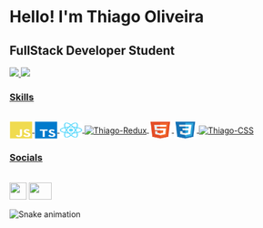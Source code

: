 # Hello! I'm Thiago Oliveira

## FullStack Developer Student

<div>
  <a href="https://github.com/thiagolvr">
  <img height="180em" src="https://github-readme-stats.vercel.app/api?username=thiagolvr&show_icons=true&theme=dark&count_private=true"/>
  <img height="180em" src="https://github-readme-stats.vercel.app/api/top-langs/?username=thiagolvr&langs_count=7&theme=dark&layout=compact"/>
</div>

### Skills

<div style="display: inline_block"><br>
  <img align="center" alt="Thiago-Js" height="30" width="40" src="https://raw.githubusercontent.com/devicons/devicon/master/icons/javascript/javascript-plain.svg">
  <img align="center" alt="Thiago-Ts" height="30" width="40" src="https://raw.githubusercontent.com/devicons/devicon/master/icons/typescript/typescript-plain.svg">
  <img align="center" alt="Thiago-React" height="30" width="40" src="https://raw.githubusercontent.com/devicons/devicon/master/icons/react/react-original.svg">
   <img align="center" alt="Thiago-Redux" height="30" width="40" src="https://raw.githubusercontent.com/danielcranney/readme-generator/main/public/icons/skills/redux-colored.svg">
  <img align="center" alt="Thiago-HTML" height="30" width="40" src="https://raw.githubusercontent.com/devicons/devicon/master/icons/html5/html5-original.svg">
  <img align="center" alt="Thiago-CSS" height="30" width="40" src="https://raw.githubusercontent.com/devicons/devicon/master/icons/css3/css3-original.svg">
   <img align="center" alt="Thiago-CSS" height="30" width="40" src="https://raw.githubusercontent.com/danielcranney/readme-generator/main/public/icons/skills/bootstrap-colored.svg">
</div>

### Socials

<div style="display: inline_block"><br>
  <a href="http://www.instagram.com/_thiagolvr" target="_blank" rel="noreferrer"><img src="https://raw.githubusercontent.com/danielcranney/readme-generator/main/public/icons/socials/instagram.svg" width="30" height="30" /></a>
  <a href="https://www.linkedin.com/in/thiagolvr" target="_blank" rel="noreferrer"><img src="https://raw.githubusercontent.com/danielcranney/readme-generator/main/public/icons/socials/linkedin.svg" height="30" width="40" /></a>
</div>

![Snake animation](https://github.com/thiagolvr/thiagolvr/blob/output/github-contribution-grid-snake.svg)
